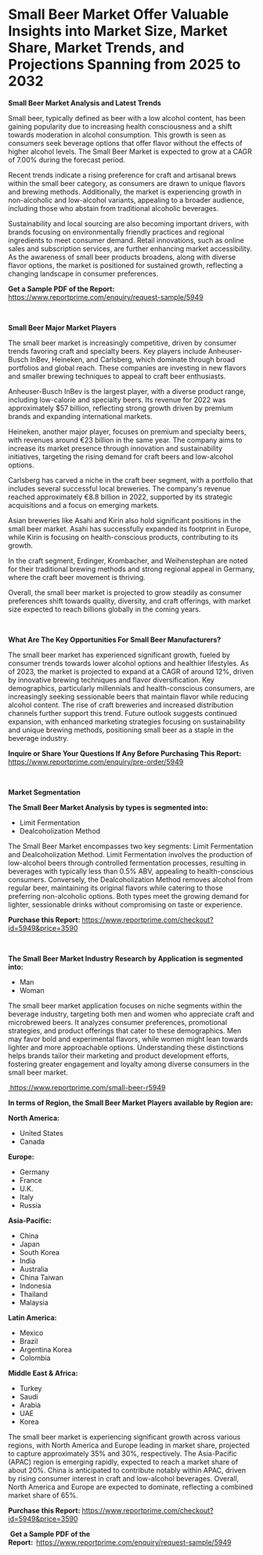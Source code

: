 <p><h1>Small Beer Market Offer Valuable Insights into Market Size, Market Share, Market Trends, and Projections Spanning from 2025 to 2032</h1></p><p><strong>Small Beer Market Analysis and Latest Trends</strong></p>
<p><p>Small beer, typically defined as beer with a low alcohol content, has been gaining popularity due to increasing health consciousness and a shift towards moderation in alcohol consumption. This growth is seen as consumers seek beverage options that offer flavor without the effects of higher alcohol levels. The Small Beer Market is expected to grow at a CAGR of 7.00% during the forecast period.</p><p>Recent trends indicate a rising preference for craft and artisanal brews within the small beer category, as consumers are drawn to unique flavors and brewing methods. Additionally, the market is experiencing growth in non-alcoholic and low-alcohol variants, appealing to a broader audience, including those who abstain from traditional alcoholic beverages. </p><p>Sustainability and local sourcing are also becoming important drivers, with brands focusing on environmentally friendly practices and regional ingredients to meet consumer demand. Retail innovations, such as online sales and subscription services, are further enhancing market accessibility. As the awareness of small beer products broadens, along with diverse flavor options, the market is positioned for sustained growth, reflecting a changing landscape in consumer preferences.</p></p>
<p><strong>Get a Sample PDF of the Report:&nbsp;</strong> <a href="https://www.reportprime.com/enquiry/request-sample/5949?utm_campaign=4459&utm_medium=2&utm_source=Github&utm_content=ia&utm_term=14052025&utm_id=small-beer">https://www.reportprime.com/enquiry/request-sample/5949</a></p>
<p>&nbsp;</p>
<p><strong>Small Beer Major Market Players</strong></p>
<p><p>The small beer market is increasingly competitive, driven by consumer trends favoring craft and specialty beers. Key players include Anheuser-Busch InBev, Heineken, and Carlsberg, which dominate through broad portfolios and global reach. These companies are investing in new flavors and smaller brewing techniques to appeal to craft beer enthusiasts.</p><p>Anheuser-Busch InBev is the largest player, with a diverse product range, including low-calorie and specialty beers. Its revenue for 2022 was approximately $57 billion, reflecting strong growth driven by premium brands and expanding international markets. </p><p>Heineken, another major player, focuses on premium and specialty beers, with revenues around €23 billion in the same year. The company aims to increase its market presence through innovation and sustainability initiatives, targeting the rising demand for craft beers and low-alcohol options.</p><p>Carlsberg has carved a niche in the craft beer segment, with a portfolio that includes several successful local breweries. The company's revenue reached approximately €8.8 billion in 2022, supported by its strategic acquisitions and a focus on emerging markets.</p><p>Asian breweries like Asahi and Kirin also hold significant positions in the small beer market. Asahi has successfully expanded its footprint in Europe, while Kirin is focusing on health-conscious products, contributing to its growth.</p><p>In the craft segment, Erdinger, Krombacher, and Weihenstephan are noted for their traditional brewing methods and strong regional appeal in Germany, where the craft beer movement is thriving.</p><p>Overall, the small beer market is projected to grow steadily as consumer preferences shift towards quality, diversity, and craft offerings, with market size expected to reach billions globally in the coming years.</p></p>
<p>&nbsp;</p>
<p><strong>What Are The Key Opportunities For Small Beer Manufacturers?</strong></p>
<p><p>The small beer market has experienced significant growth, fueled by consumer trends towards lower alcohol options and healthier lifestyles. As of 2023, the market is projected to expand at a CAGR of around 12%, driven by innovative brewing techniques and flavor diversification. Key demographics, particularly millennials and health-conscious consumers, are increasingly seeking sessionable beers that maintain flavor while reducing alcohol content. The rise of craft breweries and increased distribution channels further support this trend. Future outlook suggests continued expansion, with enhanced marketing strategies focusing on sustainability and unique brewing methods, positioning small beer as a staple in the beverage industry.</p></p>
<p><strong>Inquire or Share Your Questions If Any Before Purchasing This Report:</strong> <a href="https://www.reportprime.com/enquiry/pre-order/5949?utm_campaign=4459&utm_medium=2&utm_source=Github&utm_content=ia&utm_term=14052025&utm_id=small-beer">https://www.reportprime.com/enquiry/pre-order/5949</a></p>
<p>&nbsp;</p>
<p><strong>Market Segmentation</strong></p>
<p><strong>The Small Beer Market Analysis by types is segmented into:</strong></p>
<p><ul><li>Limit Fermentation</li><li>Dealcoholization Method</li></ul></p>
<p><p>The Small Beer Market encompasses two key segments: Limit Fermentation and Dealcoholization Method. Limit Fermentation involves the production of low-alcohol beers through controlled fermentation processes, resulting in beverages with typically less than 0.5% ABV, appealing to health-conscious consumers. Conversely, the Dealcoholization Method removes alcohol from regular beer, maintaining its original flavors while catering to those preferring non-alcoholic options. Both types meet the growing demand for lighter, sessionable drinks without compromising on taste or experience.</p></p>
<p><strong>Purchase this Report:&nbsp;</strong><a href="https://www.reportprime.com/checkout?id=5949&price=3590&utm_campaign=4459&utm_medium=2&utm_source=Github&utm_content=ia&utm_term=14052025&utm_id=small-beer">https://www.reportprime.com/checkout?id=5949&price=3590</a></p>
<p>&nbsp;</p>
<p><strong>The Small Beer Market Industry Research by Application is segmented into:</strong></p>
<p><ul><li>Man</li><li>Woman</li></ul></p>
<p><p>The small beer market application focuses on niche segments within the beverage industry, targeting both men and women who appreciate craft and microbrewed beers. It analyzes consumer preferences, promotional strategies, and product offerings that cater to these demographics. Men may favor bold and experimental flavors, while women might lean towards lighter and more approachable options. Understanding these distinctions helps brands tailor their marketing and product development efforts, fostering greater engagement and loyalty among diverse consumers in the small beer market.</p></p>
<p><a href="https://www.reportprime.com/small-beer-r5949?utm_campaign=4459&utm_medium=2&utm_source=Github&utm_content=ia&utm_term=14052025&utm_id=small-beer">&nbsp;https://www.reportprime.com/small-beer-r5949</a></p>
<p><strong>In terms of Region, the Small Beer Market Players available by Region are:</strong></p>
<p>
    <p> <strong> North America: </strong>
        <ul>
            <li>United States</li>
            <li>Canada</li>
        </ul>
        </p> 
    <p> <strong> Europe: </strong>
        <ul>
            <li>Germany</li>
            <li>France</li>
            <li>U.K.</li>
            <li>Italy</li>
            <li>Russia</li>
        </ul>
        </p> 
    <p> <strong> Asia-Pacific: </strong>
        <ul>
            <li>China</li>
            <li>Japan</li>
            <li>South Korea</li>
            <li>India</li>
            <li>Australia</li>
            <li>China Taiwan</li>
            <li>Indonesia</li>
            <li>Thailand</li>
            <li>Malaysia</li>
        </ul>
        </p> 
    <p> <strong> Latin America: </strong>
        <ul>
            <li>Mexico</li>
            <li>Brazil</li>
            <li>Argentina Korea</li>
            <li>Colombia</li>
        </ul>
        </p> 
    <p> <strong> Middle East & Africa: </strong>
        <ul>
            <li>Turkey</li>
            <li>Saudi</li>
            <li>Arabia</li>
            <li>UAE</li>
            <li>Korea</li>
        </ul>
    </p>
    </p>
<p><p>The small beer market is experiencing significant growth across various regions, with North America and Europe leading in market share, projected to capture approximately 35% and 30%, respectively. The Asia-Pacific (APAC) region is emerging rapidly, expected to reach a market share of about 20%. China is anticipated to contribute notably within APAC, driven by rising consumer interest in craft and low-alcohol beverages. Overall, North America and Europe are expected to dominate, reflecting a combined market share of 65%.</p></p>
<p><strong>Purchase this Report: </strong><a href="https://www.reportprime.com/checkout?id=5949&price=3590&utm_campaign=4459&utm_medium=2&utm_source=Github&utm_content=ia&utm_term=14052025&utm_id=small-beer">https://www.reportprime.com/checkout?id=5949&price=3590</a></p>
<p>&nbsp;<strong>Get a Sample PDF of the Report:&nbsp;&nbsp;</strong><a href="https://www.reportprime.com/enquiry/request-sample/5949?utm_campaign=4459&utm_medium=2&utm_source=Github&utm_content=ia&utm_term=14052025&utm_id=small-beer">https://www.reportprime.com/enquiry/request-sample/5949</a></p>
<p><strong></strong></p>
<p><p></p><p></p><p></p></p>